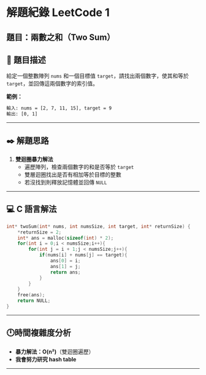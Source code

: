 # 解題紀錄 LeetCode 1

## 題目：兩數之和（Two Sum）

## 📙 題目描述

給定一個整數陣列 `nums` 和一個目標值 `target`，請找出兩個數字，使其和等於 `target`，並回傳這兩個數字的索引值。

**範例：**

```txt
輸入: nums = [2, 7, 11, 15], target = 9
輸出: [0, 1]
```

---

## ✒️ 解題思路

1. **雙迴圈暴力解法**
   - 遍歷陣列，檢查兩個數字的和是否等於 `target`
   - 雙層迴圈找出是否有相加等於目標的整數
   - 若沒找到則釋放記憶體並回傳 `NULL`

---

## 💻 C 語言解法

```c
int* twoSum(int* nums, int numsSize, int target, int* returnSize) {
    *returnSize = 2;
    int* ans = malloc(sizeof(int) * 2);
    for(int i = 0;i < numsSize;i++){
        for(int j = i + 1;j < numsSize;j++){
            if(nums[i] + nums[j] == target){
                ans[0] = i;
                ans[1] = j;
                return ans;
            }
        }
    }
    free(ans);
    return NULL;
}
```

---

## 🕛時間複雜度分析

- **暴力解法：O(n²)**（雙迴圈遍歷）
- **我會努力研究 hash table**

---
